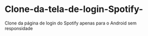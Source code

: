 # Clone-da-tela-de-login-Spotify-
Clone da página de login do Spotify apenas para o Android sem responsidade
